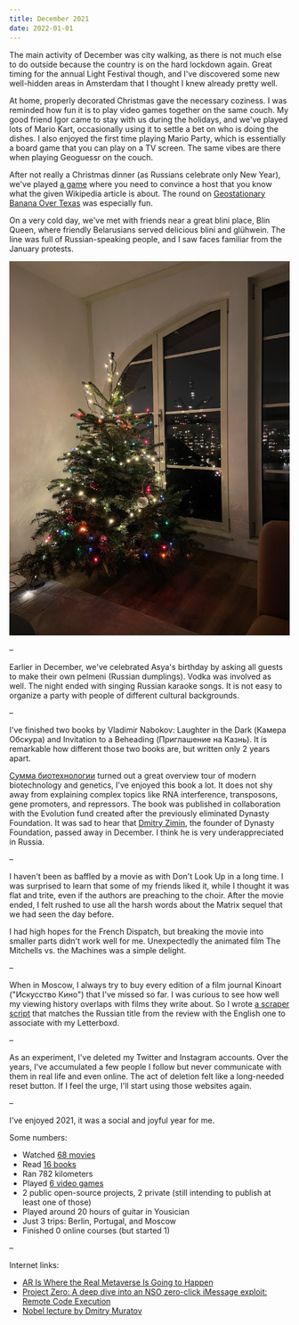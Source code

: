 ```yaml
---
title: December 2021
date: 2022-01-01
---
```


The main activity of December was city walking, as there is not much else to do outside because the country is on the hard lockdown again. Great timing for the annual Light Festival though, and I've discovered some new well-hidden areas in Amsterdam that I thought I knew already pretty well.

At home, properly decorated Christmas gave the necessary coziness. I was reminded how fun it is to play video games together on the same couch. My good friend Igor came to stay with us during the holidays, and we've played lots of Mario Kart, occasionally using it to settle a bet on who is doing the dishes. I also enjoyed the first time playing Mario Party, which is essentially a board game that you can play on a TV screen. The same vibes are there when playing Geoguessr on the couch.

After not really a Christmas dinner (as Russians celebrate only New Year), we've played [a game](https://tvtropes.org/pmwiki/pmwiki.php/WebVideo/TwoOfThesePeopleAreLying) where you need to convince a host that you know what the given Wikipedia article is about. The round on [Geostationary Banana Over Texas](https://en.wikipedia.org/wiki/Geostationary_Banana_Over_Texas) was especially fun.

On a very cold day, we've met with friends near a great blini place, Blin Queen, where friendly Belarusians served delicious blini and glühwein. The line was full of Russian-speaking people, and I saw faces familiar from the January protests.

![Tree](tree.jpg)

–

Earlier in December, we've celebrated Asya's birthday by asking all guests to make their own pelmeni (Russian dumplings). Vodka was involved as well. The night ended with singing Russian karaoke songs. It is not easy to organize a party with people of different cultural backgrounds.

–

I've finished two books by Vladimir Nabokov: Laughter in the Dark (Камера Обскура) and Invitation to a Beheading (Приглашение на Казнь). It is remarkable how different those two books are, but written only 2 years apart.

[Сумма биотехнологии](https://ru.wikipedia.org/wiki/Сумма_биотехнологии) turned out a great overview tour of modern biotechnology and genetics, I've enjoyed this book a lot. It does not shy away from explaining complex topics like RNA interference, transposons, gene promoters, and repressors. The book was published in collaboration with the Evolution fund created after the previously eliminated Dynasty Foundation. It was sad to hear that [Dmitry Zimin](https://en.wikipedia.org/wiki/Dmitry_Zimin), the founder of Dynasty Foundation, passed away in December. I think he is very underappreciated in Russia.

–

I haven't been as baffled by a movie as with Don't Look Up in a long time. I was surprised to learn that some of my friends liked it, while I thought it was flat and trite, even if the authors are preaching to the choir. After the movie ended, I felt rushed to use all the harsh words about the Matrix sequel that we had seen the day before.

I had high hopes for the French Dispatch, but breaking the movie into smaller parts didn't work well for me. Unexpectedly the animated film The Mitchells vs. the Machines was a simple delight.

–

When in Moscow, I always try to buy every edition of a film journal Kinoart ("Искусство Кино") that I've missed so far. I was curious to see how well my viewing history overlaps with films they write about. So I wrote [a scraper script](https://github.com/agentcooper/kinoart-review-data) that matches the Russian title from the review with the English one to associate with my Letterboxd.

–

As an experiment, I've deleted my Twitter and Instagram accounts. Over the years, I've accumulated a few people I follow but never communicate with them in real life and even online. The act of deletion felt like a long-needed reset button. If I feel the urge, I'll start using those websites again.

–

I've enjoyed 2021, it was a social and joyful year for me.

Some numbers:

- Watched [68 movies](https://letterboxd.com/evilagentcooper/films/diary/for/2021/)
- Read [16 books](https://www.goodreads.com/review/list/4207679-artem?read_at=2021)
- Ran 782 kilometers
- Played [6 video games](</notes/games/#played-(2021)>)
- 2 public open-source projects, 2 private (still intending to publish at least one of those)
- Played around 20 hours of guitar in Yousician
- Just 3 trips: Berlin, Portugal, and Moscow
- Finished 0 online courses (but started 1)

–

Internet links:

- [AR Is Where the Real Metaverse Is Going to Happen](https://www.wired.com/story/john-hanke-niantic-augmented-reality-real-metaverse/)
- [Project Zero: A deep dive into an NSO zero-click iMessage exploit: Remote Code Execution](https://googleprojectzero.blogspot.com/2021/12/a-deep-dive-into-nso-zero-click.html)
- [Nobel lecture by Dmitry Muratov](https://www.nobelprize.org/prizes/peace/2021/muratov/lecture/)
